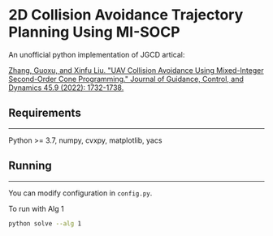 # 2D Collision Avoidance Trajectory Planning Using MI-SOCP
An unofficial python implementation of JGCD artical:

[Zhang, Guoxu, and Xinfu Liu. "UAV Collision Avoidance Using Mixed-Integer Second-Order Cone Programming." Journal of Guidance, Control, and Dynamics 45.9 (2022): 1732-1738.](https://www.researchgate.net/publication/360330736_UAV_Collision_Avoidance_Using_Mixed-Integer_Second-Order_Cone_Programming)

## Requirements
-----
Python >= 3.7, numpy, cvxpy, matplotlib, yacs

## Running
-----
You can modify configuration in `config.py`.

To run with Alg 1
```bash
python solve --alg 1
```
